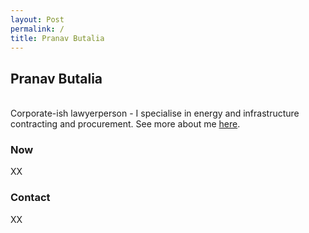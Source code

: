```yaml
---
layout: Post
permalink: /
title: Pranav Butalia
---
```

<h2>Pranav Butalia</h2><br>
Corporate-ish lawyerperson - I specialise in energy and infrastructure contracting and procurement. See more about me <a href="/about">here</a>.

<h3>Now</h3>
XX

<h3>Contact</h3>
XX
